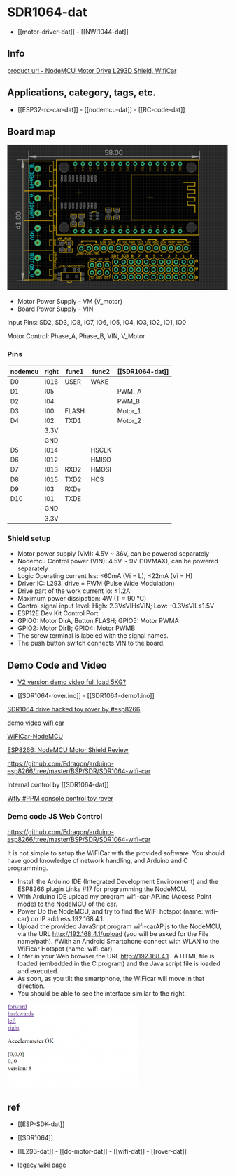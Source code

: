 
# SDR1064-dat

- [[motor-driver-dat]] - [[NWI1044-dat]]

## Info 
 
[product url - NodeMCU Motor Drive L293D Shield, WifiCar](https://www.electrodragon.com/product/wificar-nodemcu-motor-shield/)
 
## Applications, category, tags, etc. 

- [[ESP32-rc-car-dat]] - [[nodemcu-dat]] - [[RC-code-dat]]



## Board map 

![](2025-03-25-15-56-06.png)

- Motor Power Supply - VM (V_motor)
- Board Power Supply - VIN 

Input Pins: SD2, SD3, IO8, IO7, IO6, IO5, IO4, IO3, IO2, IO1, IO0

Motor Control: Phase_A, Phase_B, VIN, V_Motor

### Pins 

| nodemcu | right | func1 | func2 | [[SDR1064-dat]] |
| ------- | ----- | ----- | ----- | --------------- |
| D0      | I016  | USER  | WAKE  |                 |
| D1      | I05   |       |       | PWM_ A          |
| D2      | I04   |       |       | PWM_B           |
| D3      | I00   | FLASH |       | Motor_1         |
| D4      | I02   | TXD1  |       | Motor_2         |
|         | 3.3V  |       |       |                 |
|         | GND   |       |       |                 |
| D5      | I014  |       | HSCLK |                 |
| D6      | I012  |       | HMISO |                 |
| D7      | I013  | RXD2  | HMOSI |                 |
| D8      | I015  | TXD2  | HCS   |                 |
| D9      | I03   | RXDe  |       |                 |
| D10     | I01   | TXDE  |       |                 |
|         | GND   |       |       |                 |
|         | 3.3V  |       |       |                 |


### Shield setup

* Motor power supply (VM): 4.5V ~ 36V, can be powered separately
* Nodemcu Control power (VIN): 4.5V ~ 9V (10VMAX), can be powered separately
* Logic Operating current Iss: ≤60mA (Vi = L), ≤22mA (Vi = H)
* Driver IC: L293, drive = PWM (Pulse Wide Modulation)
* Drive part of the work current Io: ≤1.2A
* Maximum power dissipation: 4W (T = 90 ℃)
* Control signal input level: High: 2.3V≤VIH≤VIN; Low: -0.3V≤VIL≤1.5V
* ESP12E Dev Kit Control Port:
* GPIO0: Motor DirA, Button FLASH; GPIO5: Motor PWMA
* GPIO2: Motor DirB; GPIO4: Motor PWMB
* The screw terminal is labeled with the signal names.
* The push button switch connects VIN to the board.


## Demo Code and Video

- [V2 version demo video full load 5KG? ](https://t.me/electrodragon3/372)


- [[SDR1064-rover.ino]] - [[SDR1064-demo1.ino]]

[SDR1064 drive hacked toy rover by #esp8266](https://t.me/electrodragon3/364)

[demo video wifi car](https://www.youtube.com/watch?v=fbAj6JJp9aE)

[WiFiCar-NodeMCU](http://www.rudiswiki.de/wiki9/WiFiCar-NodeMCU)

[ESP8266: NodeMCU Motor Shield Review](http://blog.squix.ch/2015/09/esp8266-nodemcu-motor-shield-review.html)


https://github.com/Edragon/arduino-esp8266/tree/master/BSP/SDR/SDR1064-wifi-car

Internal control by [[SDR1064-dat]]

[Wfly #PPM console control toy rover](https://t.me/electrodragon3/369)



### Demo code JS Web Control 

https://github.com/Edragon/arduino-esp8266/tree/master/BSP/SDR/SDR1064-wifi-car

It is not simple to setup the WiFiCar with the provided software. You should have good knowledge of network handling, and Arduino and C programming. 

- Install the Arduino IDE (Integrated Development Environment) and the ESP8266 plugin Links #17 for programming the NodeMCU.
- With Arduino IDE upload my program wifi-car-AP.ino (Access Point mode) to the NodeMCU of the car.
- Power Up the NodeMCU, and try to find the WiFi hotspot (name: wifi-car) on IP address 192.168.4.1.
- Upload the provided JavaSript program wifi-carAP.js to the NodeMCU, via the URL http://192.168.4.1/upload (you will be asked for the File name/path).
#With an Android Smartphone connect with WLAN to the WiFicar Hotspot (name: wifi-car).
- Enter in your Web browser the URL http://192.168.4.1 . A HTML file is loaded (embedded in the C program) and the Java script file is loaded and executed.
- As soon, as you tilt the smartphone, the WiFicar will move in that direction.
- You should be able to see the interface similar to the right.

![](2025-05-08-14-42-09.png)




## ref 

- [[ESP-SDK-dat]]
 
- [[SDR1064]] 

- [[L293-dat]] - [[dc-motor-dat]] - [[wifi-dat]] - [[rover-dat]]
 
- [legacy wiki page ](https://www.electrodragon.com/w/WifiCar)
 